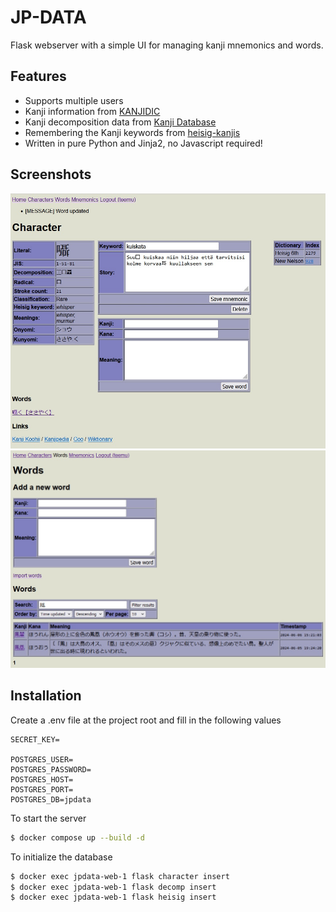 # JP-DATA

Flask webserver with a simple UI for managing kanji mnemonics and words.

## Features

* Supports multiple users
* Kanji information from [KANJIDIC](http://www.edrdg.org/wiki/index.php/KANJIDIC_Project)
* Kanji decomposition data from [Kanji Database](https://kanji-database.sourceforge.net/)
* Remembering the Kanji keywords from [heisig-kanjis](https://github.com/sdcr/heisig-kanjis)
* Written in pure Python and Jinja2, no Javascript required!

## Screenshots

[<img src="screenshot_character.jpg" alt="screenshot character" width="512">](screenshot_character.jpg)
[<img src="screenshot_words.jpg" alt="screenshot_words" width="512">](screenshot_words.jpg)

## Installation

Create a .env file at the project root and fill in the following values

```
SECRET_KEY=

POSTGRES_USER=
POSTGRES_PASSWORD=
POSTGRES_HOST=
POSTGRES_PORT=
POSTGRES_DB=jpdata
```

To start the server

```bash
$ docker compose up --build -d
```

To initialize the database

```bash
$ docker exec jpdata-web-1 flask character insert
$ docker exec jpdata-web-1 flask decomp insert
$ docker exec jpdata-web-1 flask heisig insert
```
